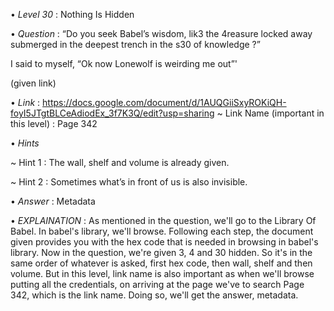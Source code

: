 • *Level 30* : Nothing Is Hidden

• *Question* : “Do you seek Babel’s wisdom, lik3 the 4reasure locked away submerged in the deepest trench in the s30 of knowledge ?”

I said to myself, “Ok now Lonewolf is weirding me out”'

(given link)

• *Link* : https://docs.google.com/document/d/1AUQGiiSxyROKiQH-foyI5JTgtBLCeAdiodEx_3f7K3Q/edit?usp=sharing
~ Link Name (important in this level) : Page 342

• *Hints*

~ Hint 1 : The wall, shelf and volume is already given.

~ Hint 2 : Sometimes what’s in front of us is also invisible.

• *Answer* : Metadata

• *EXPLAINATION* : As mentioned in the question, we'll go to the Library Of Babel. In babel's library, we'll browse. Following each step, the document given provides you with the hex code that is needed in browsing in babel's library. Now in the question, we're given 3, 4 and 30 hidden. So it's in the same order of whatever is asked, first hex code, then wall, shelf and then volume. But in this level, link name is also important as when we'll browse putting all the credentials, on arriving at the page we've to search Page 342, which is the link name. Doing so, we'll get the answer, metadata.
